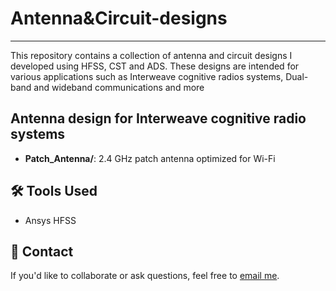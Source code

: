 # Antenna&Circuit-designs
---
This repository contains a collection of antenna and circuit designs I developed using HFSS, CST and ADS. These designs are intended for various applications such as Interweave cognitive radios systems, Dual-band and wideband communications and more
## Antenna design for Interweave cognitive radio systems
- **Patch_Antenna/**: 2.4 GHz patch antenna optimized for Wi-Fi

## 🛠 Tools Used
- Ansys HFSS



## 📧 Contact
If you'd like to collaborate or ask questions, feel free to [email me](mailto:arunkb.ece@gmail.com).

